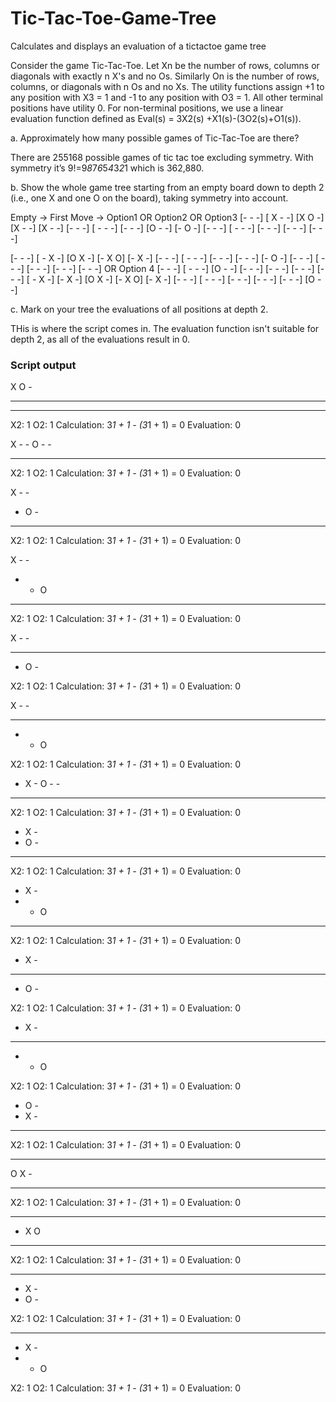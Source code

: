 # Tic-Tac-Toe-Game-Tree
Calculates and displays an evaluation of a tictactoe game tree

Consider the game Tic-Tac-Toe. Let Xn be the number of rows, columns or diagonals with exactly n X's and no Os. Similarly On is the number of rows, columns, or diagonals with n Os and no Xs. The utility functions assign +1 to any position with X3 = 1 and -1 to any position with O3 = 1. All other terminal positions have utility 0. For non-terminal positions, we use a linear evaluation function defined as Eval(s) = 3X2(s) +X1(s)-(3O2(s)+O1(s)).

a. Approximately how many possible games of Tic-Tac-Toe are there?

There are 255168 possible games of tic tac toe excluding symmetry. With symmetry it’s 9!=9*8*7*6*5*4*3*2*1 which is 362,880.


b. Show the whole game tree starting from an empty board down to depth 2 (i.e., one X and one O on the board), taking symmetry into account.

Empty    →	First Move  →	Option1   OR	Option2    OR	Option3
[- - -]		[ X - -]		[X  O -]		[X -  -]		[X -  -]
[- - -]		[ - - -]		[-  - -]		[O -  -]		[- O  -]
[- - -]		[ - - -]		[-  - -]		[- -  -]		[- -  -]

[- - -]		[ - X -]		[O X -]		   [- X O]		[- X  -]
[- - -]		[ - -  -]		[-  -  -]		[- -   -]		[- O  -]
[- - -]		[ - -  -]		[-  -  -]		[- -   -]		[- -   -]
									OR	Option 4
[- - -]		[ - - -]		[O  - -]		[- -  -]		[- -  -]		[- -  -]
[- - -]		[ - X -]		[-  X -]		[O X  -]		[- X  O]		[- X  -]
[- - -]		[ - - -]		[-  -  -]		[- -  -]		[- -  -]		[O -  -]

c. Mark on your tree the evaluations of all positions at depth 2.

THis is where the script comes in. The evaluation function isn't suitable for depth 2, as all of the evaluations result in 0.

### Script output
X O -
- - -
- - -

X2: 1
O2: 1
Calculation: 3*1 + 1 - (3*1 + 1) = 0
Evaluation: 0

X - -
O - -
- - -

X2: 1
O2: 1
Calculation: 3*1 + 1 - (3*1 + 1) = 0
Evaluation: 0

X - -
- O -
- - -

X2: 1
O2: 1
Calculation: 3*1 + 1 - (3*1 + 1) = 0
Evaluation: 0

X - -
- - O
- - -

X2: 1
O2: 1
Calculation: 3*1 + 1 - (3*1 + 1) = 0
Evaluation: 0

X - -
- - -
- O -

X2: 1
O2: 1
Calculation: 3*1 + 1 - (3*1 + 1) = 0
Evaluation: 0

X - -
- - -
- - O

X2: 1
O2: 1
Calculation: 3*1 + 1 - (3*1 + 1) = 0
Evaluation: 0

- X -
O - -
- - -

X2: 1
O2: 1
Calculation: 3*1 + 1 - (3*1 + 1) = 0
Evaluation: 0

- X -
- O -
- - -

X2: 1
O2: 1
Calculation: 3*1 + 1 - (3*1 + 1) = 0
Evaluation: 0

- X -
- - O
- - -

X2: 1
O2: 1
Calculation: 3*1 + 1 - (3*1 + 1) = 0
Evaluation: 0

- X -
- - -
- O -

X2: 1
O2: 1
Calculation: 3*1 + 1 - (3*1 + 1) = 0
Evaluation: 0

- X -
- - -
- - O

X2: 1
O2: 1
Calculation: 3*1 + 1 - (3*1 + 1) = 0
Evaluation: 0

- O -
- X -
- - -

X2: 1
O2: 1
Calculation: 3*1 + 1 - (3*1 + 1) = 0
Evaluation: 0

- - -
O X -
- - -

X2: 1
O2: 1
Calculation: 3*1 + 1 - (3*1 + 1) = 0
Evaluation: 0

- - -
- X O
- - -

X2: 1
O2: 1
Calculation: 3*1 + 1 - (3*1 + 1) = 0
Evaluation: 0

- - -
- X -
- O -

X2: 1
O2: 1
Calculation: 3*1 + 1 - (3*1 + 1) = 0
Evaluation: 0

- - -
- X -
- - O

X2: 1
O2: 1
Calculation: 3*1 + 1 - (3*1 + 1) = 0
Evaluation: 0




